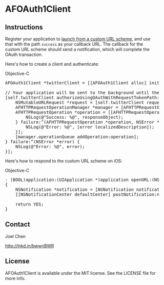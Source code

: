 # AFOAuth1Client

## Instructions

Register your application to [launch from a custom URL scheme](http://iphonedevelopertips.com/cocoa/launching-your-own-application-via-a-custom-url-scheme.html), and use that with the path `success` as your callback URL.  The callback for the custom URL scheme should send a notification, which will complete the OAuth transaction.

Here's how to create a client and authenticate:

Objective-C
<pre>
AFOAuth1Client *twitterClient = [[AFOAuth1Client alloc] initWithBaseURL:[NSURL URLWithString:@"https://api.twitter.com/1.1/"] key:@"..." secret:@"..."];

// Your application will be sent to the background until the user authenticates, and then the app will be brought back using the callback URL
[self.twitterClient authorizeUsingOAuthWithRequestTokenPath:@"/oauth/request_token" userAuthorizationPath:@"/oauth/authorize" callbackURL:[NSURL URLWithString:@"af-twitter://success"] accessTokenPath:@"/oauth/access_token" accessMethod:@"POST" scope:nil success:^(AFOAuth1Token *accessToken, id responseObject) {
	NSMutableURLRequest *request = [self.twitterClient requestWithMethod:@"GET" path:@"statuses/user_timeline.json" parameters:nil];
	AFHTTPRequestOperationManager *manager = [AFHTTPRequestOperationManager manager];
	AFHTTPRequestOperation *operation = [[AFHTTPRequestOperationManager manager] HTTPRequestOperationWithRequest:request success:^(AFHTTPRequestOperation *operation, id responseObject) {
		NSLog(@"Success: %@", responseObject);
	} failure:^(AFHTTPRequestOperation *operation, NSError *error) {
		NSLog(@"Error: %@", [error localizedDescription]);
	}];
	[manager.operationQueue addOperation:operation];
} failure:^(NSError *error) {
	NSLog(@"Error: %@", error);
}];
</pre>

Here's how to respond to the custom URL scheme on iOS: 

Objective-C
<pre>
- (BOOL)application:(UIApplication *)application openURL:(NSURL *)url sourceApplication:(NSString *)sourceApplication annotation:(id)annotation
{
	NSNotification *notification = [NSNotification notificationWithName:kAFApplicationLaunchedWithURLNotification object:nil userInfo:[NSDictionary dictionaryWithObject:url forKey:kAFApplicationLaunchOptionsURLKey]];
	[[NSNotificationCenter defaultCenter] postNotification:notification];

	return YES;
}
</pre>

## Contact

Joel Chen

http://lnkd.in/bwwnBWR

## License

AFOAuth1Client is available under the MIT license. See the LICENSE file for more info.
